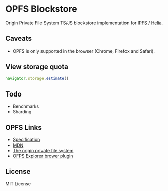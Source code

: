 # OPFS Blockstore

Origin Private File System TS/JS blockstore implementation for
[IPFS](https://ipfs.io) / [Helia](https://github.com/ipfs/helia).

## Caveats

- OPFS is only supported in the browser (Chrome, Firefox and Safari).

## View storage quota

```js
navigator.storage.estimate()
```

## Todo

- Benchmarks
- Sharding

## OPFS Links

- [Specification](https://fs.spec.whatwg.org/)
- [MDN](https://developer.mozilla.org/en-US/docs/Web/API/File_System_API/Origin_private_file_system)
- [The origin private file system](https://web.dev/articles/origin-private-file-system)
- [OFPS Explorer brower plugin](https://chromewebstore.google.com/detail/opfs-explorer/acndjpgkpaclldomagafnognkcgjignd?pli=1)

## License

MIT License
